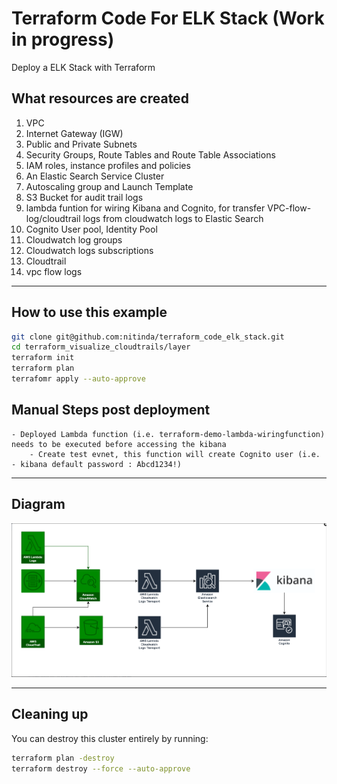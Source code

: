 # Terraform Code For ELK Stack (Work in progress)

Deploy a ELK Stack with Terraform

## What resources are created

1. VPC
2. Internet Gateway (IGW)
3. Public and Private Subnets
4. Security Groups, Route Tables and Route Table Associations
5. IAM roles, instance profiles and policies
6. An Elastic Search Service Cluster
7. Autoscaling group and Launch Template
8. S3 Bucket for audit trail logs
9. lambda funtion for wiring Kibana and Cognito, for transfer VPC-flow-log/cloudtrail logs from cloudwatch logs to Elastic Search
10. Cognito User pool, Identity Pool
11. Cloudwatch log groups
12. Cloudwatch logs subscriptions
13. Cloudtrail
14. vpc flow logs


----

## How to use this example

```bash
git clone git@github.com:nitinda/terraform_code_elk_stack.git
cd terraform_visualize_cloudtrails/layer
terraform init
terraform plan
terrafomr apply --auto-approve
```


## Manual Steps post deployment

```
- Deployed Lambda function (i.e. terraform-demo-lambda-wiringfunction) needs to be executed before accessing the kibana
    - Create test evnet, this function will create Cognito user (i.e. - kibana default password : Abcd1234!)
```

----

## Diagram

![Diagram](./images/LogAnalytics-Kibana.png)


----

## Cleaning up

You can destroy this cluster entirely by running:

```bash
terraform plan -destroy
terraform destroy --force --auto-approve
```